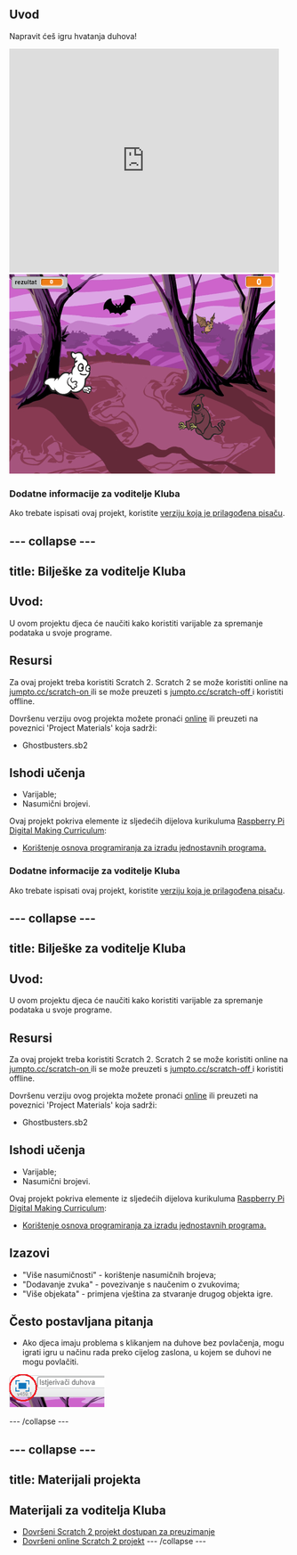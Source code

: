 ## Uvod

Napravit ćeš igru hvatanja duhova!

<div class="scratch-preview">
  <iframe allowtransparency="true" width="485" height="402" src="https://scratch.mit.edu/projects/embed/60787262/?autostart=false" frameborder="0"></iframe>
  <img src="images/ghost-final.png">
</div>

### Dodatne informacije za voditelje Kluba

Ako trebate ispisati ovaj projekt, koristite [verziju koja je prilagođena pisaču](https://projects.raspberrypi.org/en/projects/ghostbusters/print).

## \--- collapse \---

## title: Bilješke za voditelje Kluba

## Uvod:

U ovom projektu djeca će naučiti kako koristiti varijable za spremanje podataka u svoje programe.

## Resursi

Za ovaj projekt treba koristiti Scratch 2. Scratch 2 se može koristiti online na [ jumpto.cc/scratch-on ](http://jumpto.cc/scratch-on) ili se može preuzeti s [ jumpto.cc/scratch-off ](http://jumpto.cc/scratch-off) i koristiti offline.

Dovršenu verziju ovog projekta možete pronaći [online](http://scratch.mit.edu/projects/60787262/#editor) ili preuzeti na poveznici 'Project Materials' koja sadrži:

* Ghostbusters.sb2

## Ishodi učenja

* Varijable;
* Nasumični brojevi.

Ovaj projekt pokriva elemente iz sljedećih dijelova kurikuluma [Raspberry Pi Digital Making Curriculum](http://rpf.io/curriculum):

* [Korištenje osnova programiranja za izradu jednostavnih programa.](https://www.raspberrypi.org/curriculum/programming/creator)

### Dodatne informacije za voditelje Kluba

Ako trebate ispisati ovaj projekt, koristite [verziju koja je prilagođena pisaču](https://projects.raspberrypi.org/en/projects/ghostbusters/print).

## \--- collapse \---

## title: Bilješke za voditelje Kluba

## Uvod:

U ovom projektu djeca će naučiti kako koristiti varijable za spremanje podataka u svoje programe.

## Resursi

Za ovaj projekt treba koristiti Scratch 2. Scratch 2 se može koristiti online na [ jumpto.cc/scratch-on ](http://jumpto.cc/scratch-on) ili se može preuzeti s [ jumpto.cc/scratch-off ](http://jumpto.cc/scratch-off) i koristiti offline.

Dovršenu verziju ovog projekta možete pronaći [online](http://scratch.mit.edu/projects/60787262/#editor) ili preuzeti na poveznici 'Project Materials' koja sadrži:

* Ghostbusters.sb2

## Ishodi učenja

* Varijable;
* Nasumični brojevi.

Ovaj projekt pokriva elemente iz sljedećih dijelova kurikuluma [Raspberry Pi Digital Making Curriculum](http://rpf.io/curriculum):

* [Korištenje osnova programiranja za izradu jednostavnih programa.](https://www.raspberrypi.org/curriculum/programming/creator)

## Izazovi

* "Više nasumičnosti" - korištenje nasumičnih brojeva;
* "Dodavanje zvuka" - povezivanje s naučenim o zvukovima;
* "Više objekata" - primjena vještina za stvaranje drugog objekta igre.

## Često postavljana pitanja

* Ako djeca imaju problema s klikanjem na duhove bez povlačenja, mogu igrati igru ​​u načinu rada preko cijelog zaslona, ​​u kojem se duhovi ne mogu povlačiti.

![screenshot](images/ghost-fullscreen.png)

\--- /collapse \---

## \--- collapse \---

## title: Materijali projekta

## Materijali za voditelja Kluba

* [Dovršeni Scratch 2 projekt dostupan za preuzimanje](resources/Ghostbusters.sb2)
* [Dovršeni online Scratch 2 projekt](http://scratch.mit.edu/projects/60787262/#editor) \--- /collapse \---